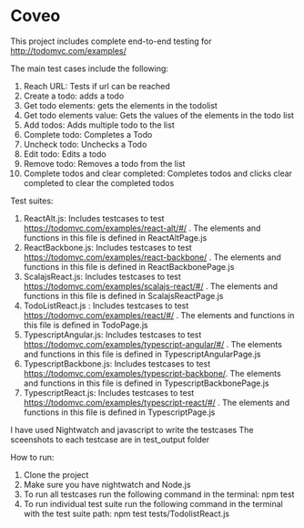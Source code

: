 # Coveo
This project includes complete end-to-end testing for http://todomvc.com/examples/

The main test cases include the following:
1. Reach URL: Tests if url can be reached
2. Create a todo: adds a todo
3. Get todo elements: gets the elements in the todolist
4. Get todo elements value: Gets the values of the elements in the todo list
5. Add todos: Adds multiple todo to the list
6. Complete todo: Completes a Todo
7. Uncheck todo: Unchecks a Todo
8. Edit todo: Edits a todo
7. Remove todo: Removes a todo from the list
9. Complete todos and clear completed: Completes todos and clicks clear completed to clear the completed todos

Test suites:

1. ReactAlt.js: Includes testcases to test https://todomvc.com/examples/react-alt/#/ . The elements and functions in this file is defined in ReactAltPage.js
2. ReactBackbone.js: Includes testcases to test https://todomvc.com/examples/react-backbone/ . The elements and functions in this file is defined in ReactBackbonePage.js
3. ScalajsReact.js: Includes testcases to test https://todomvc.com/examples/scalajs-react/#/ . The elements and functions in this file is defined in ScalajsReactPage.js
4. TodoListReact.js : Includes testcases to test https://todomvc.com/examples/react/#/ . The elements and functions in this file is defined in TodoPage.js
5. TypescriptAngular.js: Includes testcases to test https://todomvc.com/examples/typescript-angular/#/ . The elements and functions in this file is defined in TypescriptAngularPage.js
6. TypescriptBackbone.js: Includes testcases to test https://todomvc.com/examples/typescript-backbone/. The elements and functions in this file is defined in TypescriptBackbonePage.js
7. TypescriptReact.js: Includes testcases to test https://todomvc.com/examples/typescript-react/#/ . The elements and functions in this file is defined in TypescriptPage.js

I have used Nightwatch and javascript to write the testcases
The sceenshots to each testcase are in test_output folder

How to run:
1. Clone the project
2. Make sure you have nightwatch and Node.js
3. To run all testcases run the following command in the terminal: npm test
4. To run individual test suite run the following command in the terminal with the test suite path: npm test tests/TodolistReact.js



